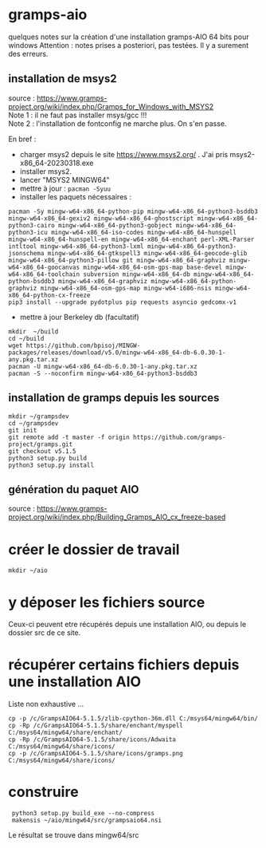 # gramps-aio

quelques notes sur la création d'une installation gramps-AIO 64 bits pour windows
Attention : notes prises a posteriori, pas testées. Il y a surement des erreurs.   

## installation de msys2
source : <https://www.gramps-project.org/wiki/index.php/Gramps_for_Windows_with_MSYS2>  
Note 1 : il ne faut pas installer msys/gcc !!!  
Note 2 : l'installation de fontconfig ne marche plus. On s'en passe.  

En bref :
* charger msys2 depuis le site <https://www.msys2.org/> . J'ai pris msys2-x86_64-20230318.exe
* installer msys2. 
* lancer "MSYS2 MINGW64"
* mettre à jour : ` pacman -Syuu `
* installer les paquets nécessaires :

```
pacman -Sy mingw-w64-x86_64-python-pip mingw-w64-x86_64-python3-bsddb3 mingw-w64-x86_64-gexiv2 mingw-w64-x86_64-ghostscript mingw-w64-x86_64-python3-cairo mingw-w64-x86_64-python3-gobject mingw-w64-x86_64-python3-icu mingw-w64-x86_64-iso-codes mingw-w64-x86_64-hunspell mingw-w64-x86_64-hunspell-en mingw-w64-x86_64-enchant perl-XML-Parser intltool mingw-w64-x86_64-python3-lxml mingw-w64-x86_64-python3-jsonschema mingw-w64-x86_64-gtkspell3 mingw-w64-x86_64-geocode-glib mingw-w64-x86_64-python3-pillow git mingw-w64-x86_64-graphviz mingw-w64-x86_64-goocanvas mingw-w64-x86_64-osm-gps-map base-devel mingw-w64-x86_64-toolchain subversion mingw-w64-x86_64-db mingw-w64-x86_64-python-bsddb3 mingw-w64-x86_64-graphviz mingw-w64-x86_64-python-graphviz mingw-w64-x86_64-osm-gps-map mingw-w64-i686-nsis mingw-w64-x86_64-python-cx-freeze
pip3 install --upgrade pydotplus pip requests asyncio gedcomx-v1
```

* mettre à jour Berkeley db (facultatif)

```
mkdir  ~/build
cd ~/build
wget https://github.com/bpisoj/MINGW-packages/releases/download/v5.0/mingw-w64-x86_64-db-6.0.30-1-any.pkg.tar.xz
pacman -U mingw-w64-x86_64-db-6.0.30-1-any.pkg.tar.xz
pacman -S --noconfirm mingw-w64-x86_64-python3-bsddb3
```

## installation de gramps depuis les sources

```
mkdir ~/grampsdev
cd ~/grampsdev
git init
git remote add -t master -f origin https://github.com/gramps-project/gramps.git
git checkout v5.1.5
python3 setup.py build
python3 setup.py install
```

## génération du paquet AIO
source : <https://www.gramps-project.org/wiki/index.php/Building_Gramps_AIO_cx_freeze-based>
# créer le dossier de travail
```
mkdir ~/aio
```
# y déposer les fichiers source
Ceux-ci peuvent etre récupérés depuis une installation AIO, ou depuis le dossier src de ce site.

# récupérer certains fichiers depuis une installation AIO
Liste non exhaustive ...

```
cp -p /c/GrampsAIO64-5.1.5/zlib-cpython-36m.dll C:/msys64/mingw64/bin/
cp -Rp /c/GrampsAIO64-5.1.5/share/enchant/myspell C:/msys64/mingw64/share/enchant/
cp -Rp /c/GrampsAIO64-5.1.5/share/icons/Adwaita C:/msys64/mingw64/share/icons/
cp -p /c/GrampsAIO64-5.1.5/share/icons/gramps.png C:/msys64/mingw64/share/icons/
```

# construire

```
 python3 setup.py build_exe --no-compress
 makensis ~/aio/mingw64/src/grampsaio64.nsi
 ```
 
 Le résultat se trouve dans mingw64/src

